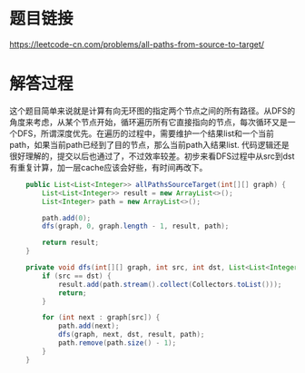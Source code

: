 # 题目链接
https://leetcode-cn.com/problems/all-paths-from-source-to-target/

# 解答过程
这个题目简单来说就是计算有向无环图的指定两个节点之间的所有路径。从DFS的角度来考虑，从某个节点开始，循环遍历所有它直接指向的节点，每次循环又是一个DFS，所谓深度优先。在遍历的过程中，需要维护一个结果list和一个当前path，如果当前path已经到了目的节点，那么当前path入结果list. 代码逻辑还是很好理解的，提交以后也通过了，不过效率较差。初步来看DFS过程中从src到dst有重复计算，加一层cache应该会好些，有时间再改下。

```java
	public List<List<Integer>> allPathsSourceTarget(int[][] graph) {
		List<List<Integer>> result = new ArrayList<>();
		List<Integer> path = new ArrayList<>();

		path.add(0);
		dfs(graph, 0, graph.length - 1, result, path);

		return result;
	}

	private void dfs(int[][] graph, int src, int dst, List<List<Integer>> result, List<Integer> path) {
		if (src == dst) {
			result.add(path.stream().collect(Collectors.toList()));
			return;
		}

		for (int next : graph[src]) {
			path.add(next);
			dfs(graph, next, dst, result, path);
			path.remove(path.size() - 1);
		}
	}
```